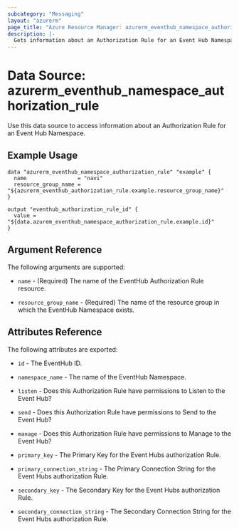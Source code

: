 ```yaml
---
subcategory: "Messaging"
layout: "azurerm"
page_title: "Azure Resource Manager: azurerm_eventhub_namespace_authorization_rule"
description: |-
  Gets information about an Authorization Rule for an Event Hub Namespace.
---
```


# Data Source: azurerm_eventhub_namespace_authorization_rule

Use this data source to access information about an Authorization Rule for an Event Hub Namespace.

## Example Usage

```hcl
data "azurerm_eventhub_namespace_authorization_rule" "example" {
  name                = "navi"
  resource_group_name = "${azurerm_eventhub_authorization_rule.example.resource_group_name}"
}

output "eventhub_authorization_rule_id" {
  value = "${data.azurem_eventhub_namespace_authorization_rule.example.id}"
}
```

## Argument Reference

The following arguments are supported:

* `name` - (Required) The name of the EventHub Authorization Rule resource. 

* `resource_group_name` - (Required) The name of the resource group in which the EventHub Namespace exists.

## Attributes Reference

The following attributes are exported:

* `id` - The EventHub ID.

* `namespace_name` - The name of the EventHub Namespace. 

* `listen` - Does this Authorization Rule have permissions to Listen to the Event Hub?

* `send` - Does this Authorization Rule have permissions to Send to the Event Hub?

* `manage` - Does this Authorization Rule have permissions to Manage to the Event Hub?

* `primary_key` - The Primary Key for the Event Hubs authorization Rule.

* `primary_connection_string` - The Primary Connection String for the Event Hubs authorization Rule.

* `secondary_key` - The Secondary Key for the Event Hubs authorization Rule.

* `secondary_connection_string` - The Secondary Connection String for the Event Hubs authorization Rule.


